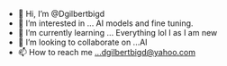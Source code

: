 - 👋 Hi, I’m @Dgilbertbigd
- 👀 I’m interested in ... AI models and fine tuning.
- 🌱 I’m currently learning ... Everything lol I as I am new
- 💞️ I’m looking to collaborate on ...AI 
- 📫 How to reach me ...dgilbertbigd@yahoo.com

<!---
Dgilbertbigd/Dgilbertbigd is a ✨ special ✨ repository because its `README.md` (this file) appears on your GitHub profile.
You can click the Preview link to take a look at your changes.
--->

